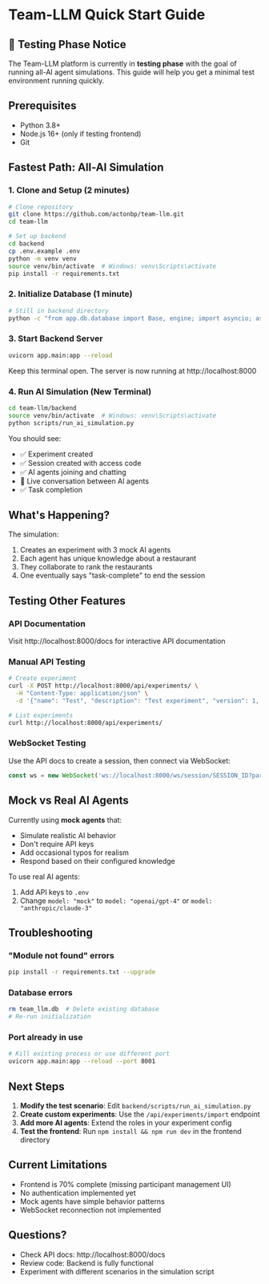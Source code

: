 # Team-LLM Quick Start Guide

## 🧪 Testing Phase Notice

The Team-LLM platform is currently in **testing phase** with the goal of running all-AI agent simulations. This guide will help you get a minimal test environment running quickly.

## Prerequisites

- Python 3.8+
- Node.js 16+ (only if testing frontend)
- Git

## Fastest Path: All-AI Simulation

### 1. Clone and Setup (2 minutes)

```bash
# Clone repository
git clone https://github.com/actonbp/team-llm.git
cd team-llm

# Set up backend
cd backend
cp .env.example .env
python -m venv venv
source venv/bin/activate  # Windows: venv\Scripts\activate
pip install -r requirements.txt
```

### 2. Initialize Database (1 minute)

```bash
# Still in backend directory
python -c "from app.db.database import Base, engine; import asyncio; asyncio.run(Base.metadata.create_all(engine))"
```

### 3. Start Backend Server

```bash
uvicorn app.main:app --reload
```

Keep this terminal open. The server is now running at http://localhost:8000

### 4. Run AI Simulation (New Terminal)

```bash
cd team-llm/backend
source venv/bin/activate  # Windows: venv\Scripts\activate
python scripts/run_ai_simulation.py
```

You should see:
- ✅ Experiment created
- ✅ Session created with access code
- ✅ AI agents joining and chatting
- 🤖 Live conversation between AI agents
- ✅ Task completion

## What's Happening?

The simulation:
1. Creates an experiment with 3 mock AI agents
2. Each agent has unique knowledge about a restaurant
3. They collaborate to rank the restaurants
4. One eventually says "task-complete" to end the session

## Testing Other Features

### API Documentation
Visit http://localhost:8000/docs for interactive API documentation

### Manual API Testing

```bash
# Create experiment
curl -X POST http://localhost:8000/api/experiments/ \
  -H "Content-Type: application/json" \
  -d '{"name": "Test", "description": "Test experiment", "version": 1, "config": {}}'

# List experiments
curl http://localhost:8000/api/experiments/
```

### WebSocket Testing
Use the API docs to create a session, then connect via WebSocket:
```javascript
const ws = new WebSocket('ws://localhost:8000/ws/session/SESSION_ID?participant_id=PARTICIPANT_ID');
```

## Mock vs Real AI Agents

Currently using **mock agents** that:
- Simulate realistic AI behavior
- Don't require API keys
- Add occasional typos for realism
- Respond based on their configured knowledge

To use real AI agents:
1. Add API keys to `.env`
2. Change `model: "mock"` to `model: "openai/gpt-4"` or `model: "anthropic/claude-3"`

## Troubleshooting

### "Module not found" errors
```bash
pip install -r requirements.txt --upgrade
```

### Database errors
```bash
rm team_llm.db  # Delete existing database
# Re-run initialization
```

### Port already in use
```bash
# Kill existing process or use different port
uvicorn app.main:app --reload --port 8001
```

## Next Steps

1. **Modify the test scenario**: Edit `backend/scripts/run_ai_simulation.py`
2. **Create custom experiments**: Use the `/api/experiments/import` endpoint
3. **Add more AI agents**: Extend the roles in your experiment config
4. **Test the frontend**: Run `npm install && npm run dev` in the frontend directory

## Current Limitations

- Frontend is 70% complete (missing participant management UI)
- No authentication implemented yet
- Mock agents have simple behavior patterns
- WebSocket reconnection not implemented

## Questions?

- Check API docs: http://localhost:8000/docs
- Review code: Backend is fully functional
- Experiment with different scenarios in the simulation script
